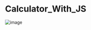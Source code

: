#  Calculator_With_JS

![image](https://user-images.githubusercontent.com/38273600/55711849-fbd44c80-59c3-11e9-9c92-9c9b166aee45.png)
